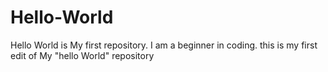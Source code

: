 # Hello-World
Hello World is My first repository.
I am a beginner in coding.
this is my first edit of My "hello World" repository
